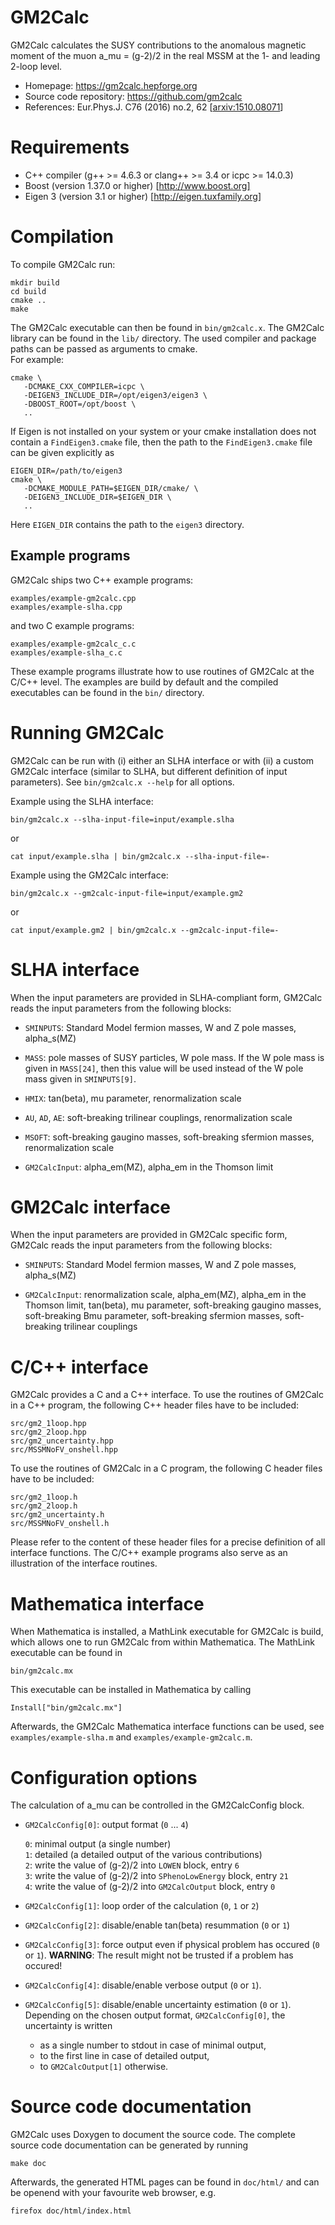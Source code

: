 GM2Calc
=======

GM2Calc calculates the SUSY contributions to the anomalous magnetic
moment of the muon a_mu = (g-2)/2 in the real MSSM at the 1- and
leading 2-loop level.

 * Homepage:                https://gm2calc.hepforge.org
 * Source code repository:  https://github.com/gm2calc
 * References:              Eur.Phys.J. C76 (2016) no.2, 62
   [[arxiv:1510.08071](https://arxiv.org/abs/1510.08071)]


Requirements
============

 * C++ compiler (g++ >= 4.6.3 or clang++ >= 3.4 or icpc >= 14.0.3)
 * Boost (version 1.37.0 or higher) [http://www.boost.org]
 * Eigen 3 (version 3.1 or higher) [http://eigen.tuxfamily.org]


Compilation
===========

To compile GM2Calc run:

    mkdir build
    cd build
    cmake ..
    make

The GM2Calc executable can then be found in `bin/gm2calc.x`.  The
GM2Calc library can be found in the `lib/` directory.  The used
compiler and package paths can be passed as arguments to cmake.  
For example:

    cmake \
       -DCMAKE_CXX_COMPILER=icpc \
       -DEIGEN3_INCLUDE_DIR=/opt/eigen3/eigen3 \
       -DBOOST_ROOT=/opt/boost \
       ..

If Eigen is not installed on your system or your cmake installation
does not contain a `FindEigen3.cmake` file, then the path to the
`FindEigen3.cmake` file can be given explicitly as

    EIGEN_DIR=/path/to/eigen3
    cmake \
       -DCMAKE_MODULE_PATH=$EIGEN_DIR/cmake/ \
       -DEIGEN3_INCLUDE_DIR=$EIGEN_DIR \
       ..

Here `EIGEN_DIR` contains the path to the `eigen3` directory.


Example programs
----------------

GM2Calc ships two C++ example programs:

    examples/example-gm2calc.cpp
    examples/example-slha.cpp

and two C example programs:

    examples/example-gm2calc_c.c
    examples/example-slha_c.c

These example programs illustrate how to use routines of GM2Calc at
the C/C++ level.  The examples are build by default and the compiled
executables can be found in the `bin/` directory.


Running GM2Calc
===============

GM2Calc can be run with (i) either an SLHA interface or with (ii) a
custom GM2Calc interface (similar to SLHA, but different definition of
input parameters).  See `bin/gm2calc.x --help` for all options.

Example using the SLHA interface:

    bin/gm2calc.x --slha-input-file=input/example.slha

or

    cat input/example.slha | bin/gm2calc.x --slha-input-file=-

Example using the GM2Calc interface:

    bin/gm2calc.x --gm2calc-input-file=input/example.gm2

or

    cat input/example.gm2 | bin/gm2calc.x --gm2calc-input-file=-


SLHA interface
==============

When the input parameters are provided in SLHA-compliant form, GM2Calc
reads the input parameters from the following blocks:

 * `SMINPUTS`: Standard Model fermion masses, W and Z pole masses,
   alpha_s(MZ)

 * `MASS`: pole masses of SUSY particles, W pole mass.  If the W pole
   mass is given in `MASS[24]`, then this value will be used instead
   of the W pole mass given in `SMINPUTS[9]`.

 * `HMIX`: tan(beta), mu parameter, renormalization scale

 * `AU`, `AD`, `AE`: soft-breaking trilinear couplings,
   renormalization scale

 * `MSOFT`: soft-breaking gaugino masses, soft-breaking sfermion
   masses, renormalization scale

 * `GM2CalcInput`: alpha_em(MZ), alpha_em in the Thomson limit


GM2Calc interface
=================

When the input parameters are provided in GM2Calc specific form,
GM2Calc reads the input parameters from the following blocks:

 * `SMINPUTS`: Standard Model fermion masses, W and Z pole masses,
   alpha_s(MZ)

 * `GM2CalcInput`: renormalization scale, alpha_em(MZ), alpha_em in
   the Thomson limit, tan(beta), mu parameter, soft-breaking gaugino
   masses, soft-breaking Bmu parameter, soft-breaking sfermion masses,
   soft-breaking trilinear couplings


C/C++ interface
===============

GM2Calc provides a C and a C++ interface.  To use the routines of
GM2Calc in a C++ program, the following C++ header files have to be
included:

    src/gm2_1loop.hpp
    src/gm2_2loop.hpp
    src/gm2_uncertainty.hpp
    src/MSSMNoFV_onshell.hpp

To use the routines of GM2Calc in a C program, the following C header
files have to be included:

    src/gm2_1loop.h
    src/gm2_2loop.h
    src/gm2_uncertainty.h
    src/MSSMNoFV_onshell.h

Please refer to the content of these header files for a precise
definition of all interface functions.  The C/C++ example programs
also serve as an illustration of the interface routines.


Mathematica interface
=====================

When Mathematica is installed, a MathLink executable for GM2Calc is
build, which allows one to run GM2Calc from within Mathematica.  The
MathLink executable can be found in

    bin/gm2calc.mx

This executable can be installed in Mathematica by calling

    Install["bin/gm2calc.mx"]

Afterwards, the GM2Calc Mathematica interface functions can be used,
see `examples/example-slha.m` and `examples/example-gm2calc.m`.


Configuration options
=====================

The calculation of a_mu can be controlled in the GM2CalcConfig block.

 * `GM2CalcConfig[0]`: output format (`0` ... `4`)

   `0`: minimal output (a single number)  
   `1`: detailed (a detailed output of the various contributions)  
   `2`: write the value of (g-2)/2 into `LOWEN` block, entry `6`  
   `3`: write the value of (g-2)/2 into `SPhenoLowEnergy` block, entry `21`  
   `4`: write the value of (g-2)/2 into `GM2CalcOutput` block, entry `0`

 * `GM2CalcConfig[1]`: loop order of the calculation (`0`, `1` or `2`)

 * `GM2CalcConfig[2]`: disable/enable tan(beta) resummation (`0` or `1`)

 * `GM2CalcConfig[3]`: force output even if physical problem has
   occured (`0` or `1`).  **WARNING**: The result might not be trusted
   if a problem has occured!

 * `GM2CalcConfig[4]`: disable/enable verbose output (`0` or `1`).

 * `GM2CalcConfig[5]`: disable/enable uncertainty estimation (`0` or `1`).
   Depending on the chosen output format, `GM2CalcConfig[0]`, the
   uncertainty is written

   * as a single number to stdout   in case of minimal output,
   * to the first line              in case of detailed output,
   * to `GM2CalcOutput[1]`          otherwise.


Source code documentation
=========================

GM2Calc uses Doxygen to document the source code.  The complete source
code documentation can be generated by running

    make doc

Afterwards, the generated HTML pages can be found in `doc/html/` and
can be openend with your favourite web browser, e.g.

    firefox doc/html/index.html
